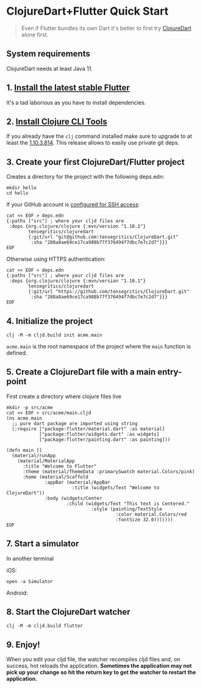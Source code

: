 # ClojureDart+Flutter Quick Start

> Even if Flutter bundles its own Dart it's better to first try [ClojureDart](quick-start.md) alone first.

## System requirements

ClojureDart needs at least Java 11.

## 1. [Install the latest stable Flutter](https://flutter.dev/docs/get-started/install)

It's a tad laborious as you have to install dependencies.

## 2. [Install Clojure CLI Tools](https://clojure.org/guides/getting_started#_clojure_installer_and_cli_tools)

If you already have the `clj` command installed make sure to upgrade to at least the [1.10.3.814](https://clojure.org/releases/tools#v1.10.3.814). This release allows to easily use private git deps.

## 3. Create your first ClojureDart/Flutter project

Creates a directory for the project with the following deps.edn:

``` shell
mkdir hello
cd hello
```

If your GitHub account is [configured for SSH access](https://docs.github.com/en/github/authenticating-to-github/connecting-to-github-with-ssh/adding-a-new-ssh-key-to-your-github-account):

``` shell
cat << EOF > deps.edn
{:paths ["src"] ; where your cljd files are
 :deps {org.clojure/clojure {:mvn/version "1.10.1"}
        tensegritics/clojuredart
        {:git/url "git@github.com:tensegritics/ClojureDart.git"
         :sha "288a8ae69ce17ca988b77f376494f7dbc7e7c2d7"}}}
EOF
```

Otherwise using HTTPS authentication:

``` shell
cat << EOF > deps.edn
{:paths ["src"] ; where your cljd files are
 :deps {org.clojure/clojure {:mvn/version "1.10.1"}
        tensegritics/clojuredart
        {:git/url "https://github.com/tensegritics/ClojureDart.git"
         :sha "288a8ae69ce17ca988b77f376494f7dbc7e7c2d7"}}}
EOF
```

## 4. Initialize the project

``` shell
clj -M -m cljd.build init acme.main
```

`acme.main` is the root namespace of the project where the `main` function is defined.

## 5. Create a ClojureDart file with a main entry-point

First create a directory where clojure files live

``` shell
mkdir -p src/acme
cat << EOF > src/acme/main.cljd
(ns acme.main
  ;; pure dart package are imported using string
  (:require ["package:flutter/material.dart" :as material]
            ["package:flutter/widgets.dart" :as widgets]
            ["package:flutter/painting.dart" :as painting]))

(defn main []
  (material/runApp
    (material/MaterialApp
      :title "Welcome to Flutter"
      :theme (material/ThemeData :primarySwatch material.Colors/pink)
      :home (material/Scaffold
              :appBar (material/AppBar
                        :title (widgets/Text "Welcome to ClojureDart"))
              :body (widgets/Center
                      :child (widgets/Text "This text is Centered."
                               :style (painting/TextStyle
                                        :color material.Colors/red
                                        :fontSize 32.0)))))))
EOF
```
## 7. Start a simulator

In another terminal

iOS:
``` shell
open -a Simulator
```

Android:

## 8. Start the ClojureDart watcher

``` shell
clj -M -m cljd.build flutter
```

## 9. Enjoy!

 When you edit your cljd file, the watcher recompiles cljd files and, on success, hot reloads the application. **Sometimes the application may not pick up your change so hit the return key to get the watcher to restart the application.**
